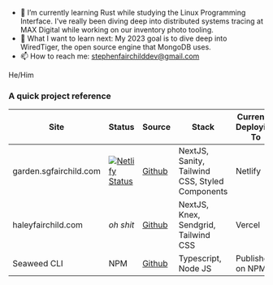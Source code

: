 - 🌱 I’m currently learning Rust while studying the Linux Programming Interface. I've really been diving deep into distributed systems tracing at MAX Digital
  while working on our inventory photo tooling. 
- 🤔 What I want to learn next: My 2023 goal is to dive deep into WiredTiger, the open source engine that MongoDB uses. 
- 📫 How to reach me: stephenfairchilddev@gmail.com

He/Him

### A quick project reference
| Site                 |Status | Source                                                             | Stack                                           | Currently Deploying To |
|----------------------|---|-----------------------------------------------------------------|-------------------------------------------------|------------------------|
| garden.sgfairchild.com | [![Netlify Status](https://api.netlify.com/api/v1/badges/47c98e47-8219-4483-9da8-cd3b96f8c219/deploy-status)](https://app.netlify.com/sites/sgfairchild/deploys)|[Github](https://github.com/stephenfairchild/garden.sgfairchild.com) | NextJS, Sanity, Tailwind CSS, Styled Components | Netlify                |
| haleyfairchild.com   | _oh shit_ |[Github](https://github.com/stephenfairchild/haleyfairchild.com)   | NextJS, Knex, Sendgrid, Tailwind CSS            | Vercel   
| Seaweed CLI   | NPM |[Github](https://github.com/stephenfairchild/seaweed)   | Typescript, Node JS            | Published on NPM                
